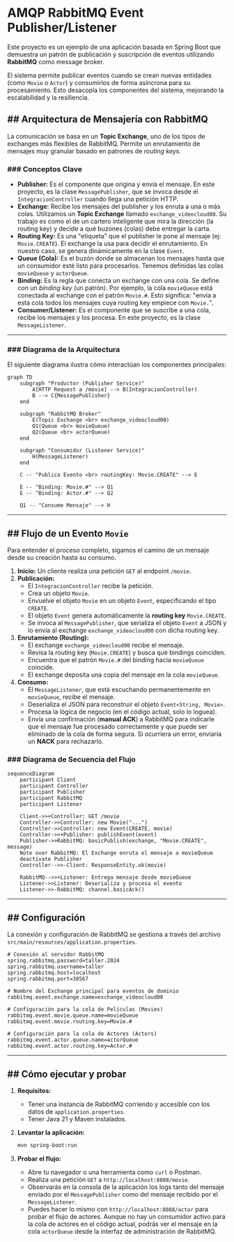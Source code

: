 

# AMQP RabbitMQ Event Publisher/Listener

Este proyecto es un ejemplo de una aplicación basada en Spring Boot que demuestra un patrón de publicación y suscripción de eventos utilizando **RabbitMQ** como message broker.

El sistema permite publicar eventos cuando se crean nuevas entidades (como `Movie` o `Actor`) y consumirlos de forma asíncrona para su procesamiento. Esto desacopla los componentes del sistema, mejorando la escalabilidad y la resiliencia.

## \#\# Arquitectura de Mensajería con RabbitMQ

La comunicación se basa en un **Topic Exchange**, uno de los tipos de exchanges más flexibles de RabbitMQ. Permite un enrutamiento de mensajes muy granular basado en patrones de *routing keys*.

### \#\#\# Conceptos Clave

* **Publisher:** Es el componente que origina y envía el mensaje. En este proyecto, es la clase `MessagePublisher`, que se invoca desde el `IntegracionController` cuando llega una petición HTTP.
* **Exchange:** Recibe los mensajes del publisher y los enruta a una o más colas. Utilizamos un **Topic Exchange** llamado `exchange_videocloud00`. Su trabajo es como el de un cartero inteligente que mira la dirección (la routing key) y decide a qué buzones (colas) debe entregar la carta.
* **Routing Key:** Es una "etiqueta" que el publisher le pone al mensaje (ej: `Movie.CREATE`). El exchange la usa para decidir el enrutamiento. En nuestro caso, se genera dinámicamente en la clase `Event`.
* **Queue (Cola):** Es el buzón donde se almacenan los mensajes hasta que un consumidor esté listo para procesarlos. Tenemos definidas las colas `movieQueue` y `actorQueue`.
* **Binding:** Es la regla que conecta un exchange con una cola. Se define con un *binding key* (un patrón). Por ejemplo, la cola `movieQueue` está conectada al exchange con el patrón `Movie.#`. Esto significa: "envía a esta cola todos los mensajes cuya routing key empiece con `Movie.`".
* **Consumer/Listener:** Es el componente que se suscribe a una cola, recibe los mensajes y los procesa. En este proyecto, es la clase `MessageListener`.

-----

### \#\#\# Diagrama de la Arquitectura

El siguiente diagrama ilustra cómo interactúan los componentes principales:

```mermaid
graph TD
    subgraph "Productor (Publisher Service)"
        A[HTTP Request a /movie] --> B(IntegracionController)
        B --> C{MessagePublisher}
    end

    subgraph "RabbitMQ Broker"
        E(Topic Exchange <br> exchange_videocloud00)
        Q1(Queue <br> movieQueue)
        Q2(Queue <br> actorQueue)
    end
    
    subgraph "Consumidor (Listener Service)"
        H(MessageListener)
    end

    C -- "Publica Evento <br> routingKey: Movie.CREATE" --> E
    
    E -- "Binding: Movie.#" --> Q1
    E -- "Binding: Actor.#" --> Q2

    Q1 -- "Consume Mensaje" --> H
```

-----

## \#\# Flujo de un Evento `Movie`

Para entender el proceso completo, sigamos el camino de un mensaje desde su creación hasta su consumo.

1.  **Inicio:** Un cliente realiza una petición `GET` al endpoint `/movie`.
2.  **Publicación:**
    * El `IntegracionController` recibe la petición.
    * Crea un objeto `Movie`.
    * Envuelve el objeto `Movie` en un objeto `Event`, especificando el tipo `CREATE`.
    * El objeto `Event` genera automáticamente la **routing key** `Movie.CREATE`.
    * Se invoca al `MessagePublisher`, que serializa el objeto `Event` a JSON y lo envía al exchange `exchange_videocloud00` con dicha routing key.
3.  **Enrutamiento (Routing):**
    * El exchange `exchange_videocloud00` recibe el mensaje.
    * Revisa la routing key (`Movie.CREATE`) y busca qué bindings coinciden.
    * Encuentra que el patrón `Movie.#` del binding hacia `movieQueue` coincide.
    * El exchange deposita una copia del mensaje en la cola `movieQueue`.
4.  **Consumo:**
    * El `MessageListener`, que está escuchando permanentemente en `movieQueue`, recibe el mensaje.
    * Deserializa el JSON para reconstruir el objeto `Event<String, Movie>`.
    * Procesa la lógica de negocio (en el código actual, solo lo loguea).
    * Envía una confirmación (**manual ACK**) a RabbitMQ para indicarle que el mensaje fue procesado correctamente y que puede ser eliminado de la cola de forma segura. Si ocurriera un error, enviaría un **NACK** para rechazarlo.

### \#\#\# Diagrama de Secuencia del Flujo

```mermaid
sequenceDiagram
    participant Client
    participant Controller
    participant Publisher
    participant RabbitMQ
    participant Listener

    Client->>+Controller: GET /movie
    Controller->>Controller: new Movie("...")
    Controller->>Controller: new Event(CREATE, movie)
    Controller->>+Publisher: publishEvent(event)
    Publisher->>RabbitMQ: basicPublish(exchange, "Movie.CREATE", message)
    Note over RabbitMQ: El Exchange enruta el mensaje a movieQueue
    deactivate Publisher
    Controller-->>-Client: ResponseEntity.ok(movie)
    
    RabbitMQ-->>+Listener: Entrega mensaje desde movieQueue
    Listener->>Listener: Deserializa y procesa el evento
    Listener->>-RabbitMQ: channel.basicAck()
```

-----

## \#\# Configuración

La conexión y configuración de RabbitMQ se gestiona a través del archivo `src/main/resources/application.properties`.

```properties
# Conexión al servidor RabbitMQ
spring.rabbitmq.password=taller.2024
spring.rabbitmq.username=taller
spring.rabbitmq.host=localhost
spring.rabbitmq.port=30567

# Nombre del Exchange principal para eventos de dominio
rabbitmq.event.exchange.name=exchange_videocloud00

# Configuración para la cola de Películas (Movies)
rabbitmq.event.movie.queue.name=movieQueue
rabbitmq.event.movie.routing.key=Movie.#

# Configuración para la cola de Actores (Actors)
rabbitmq.event.actor.queue.name=actorQueue
rabbitmq.event.actor.routing.key=Actor.#
```

-----

## \#\# Cómo ejecutar y probar

1.  **Requisitos:**

    * Tener una instancia de RabbitMQ corriendo y accesible con los datos de `application.properties`.
    * Tener Java 21 y Maven instalados.

2.  **Levantar la aplicación:**

    ```bash
    mvn spring-boot:run
    ```

3.  **Probar el flujo:**

    * Abre tu navegador o una herramienta como `curl` o Postman.
    * Realiza una petición `GET` a `http://localhost:8088/movie`.
    * Observarás en la consola de la aplicación los logs tanto del mensaje enviado por el `MessagePublisher` como del mensaje recibido por el `MessageListener`.
    * Puedes hacer lo mismo con `http://localhost:8088/actor` para probar el flujo de actores. Aunque no hay un consumidor activo para la cola de actores en el código actual, podrás ver el mensaje en la cola `actorQueue` desde la interfaz de administración de RabbitMQ.